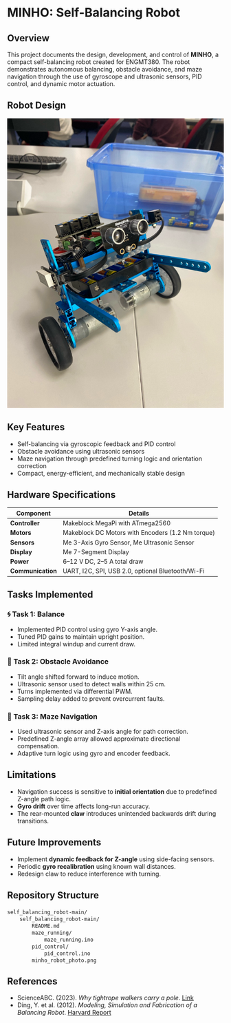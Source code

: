 
# MINHO: Self-Balancing Robot

## Overview
This project documents the design, development, and control of **MINHO**, a compact self-balancing robot created for ENGMT380. The robot demonstrates autonomous balancing, obstacle avoidance, and maze navigation through the use of gyroscope and ultrasonic sensors, PID control, and dynamic motor actuation.

## Robot Design
![MINHO Robot](minho_robot_photo.png)

## Key Features
- Self-balancing via gyroscopic feedback and PID control
- Obstacle avoidance using ultrasonic sensors
- Maze navigation through predefined turning logic and orientation correction
- Compact, energy-efficient, and mechanically stable design

## Hardware Specifications

| Component      | Details |
|----------------|---------|
| **Controller** | Makeblock MegaPi with ATmega2560 |
| **Motors**     | Makeblock DC Motors with Encoders (1.2 Nm torque) |
| **Sensors**    | Me 3-Axis Gyro Sensor, Me Ultrasonic Sensor |
| **Display**    | Me 7-Segment Display |
| **Power**      | 6–12 V DC, 2–5 A total draw |
| **Communication** | UART, I2C, SPI, USB 2.0, optional Bluetooth/Wi-Fi |

## Tasks Implemented

### 🌀 Task 1: Balance
- Implemented PID control using gyro Y-axis angle.
- Tuned PID gains to maintain upright position.
- Limited integral windup and current draw.

### 🚧 Task 2: Obstacle Avoidance
- Tilt angle shifted forward to induce motion.
- Ultrasonic sensor used to detect walls within 25 cm.
- Turns implemented via differential PWM.
- Sampling delay added to prevent overcurrent faults.

### 🧭 Task 3: Maze Navigation
- Used ultrasonic sensor and Z-axis angle for path correction.
- Predefined Z-angle array allowed approximate directional compensation.
- Adaptive turn logic using gyro and encoder feedback.

## Limitations
- Navigation success is sensitive to **initial orientation** due to predefined Z-angle path logic.
- **Gyro drift** over time affects long-run accuracy.
- The rear-mounted **claw** introduces unintended backwards drift during transitions.

## Future Improvements
- Implement **dynamic feedback for Z-angle** using side-facing sensors.
- Periodic **gyro recalibration** using known wall distances.
- Redesign claw to reduce interference with turning.

## Repository Structure
```
self_balancing_robot-main/
    self_balancing_robot-main/
        README.md
        maze_running/
            maze_running.ino
        pid_control/
            pid_control.ino
        minho_robot_photo.png
```

## References
- ScienceABC. (2023). *Why tightrope walkers carry a pole*. [Link](https://www.scienceabc.com/eyeopeners/why-tightrope-walkers-carry-a-polebar-during-their-performance.html)
- Ding, Y. et al. (2012). *Modeling, Simulation and Fabrication of a Balancing Robot*. [Harvard Report](https://scholar.harvard.edu/files/jgafford/files/finalpaper_final_version.pdf)
